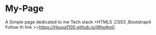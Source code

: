 # My-Page
A Simple page dedicated to me
Tech stack >HTML5 ,CSS3 ,Bootstrap4
Follow th link >>https://Hsuya1100.github.io/WhoAmI/
